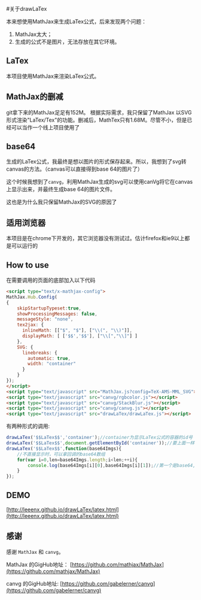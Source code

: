 #关于drawLaTex

本来想使用MathJax来生成LaTex公式，后来发现两个问题：

1. MathJax太大；
2. 生成的公式不是图片，无法存放在其它环境。



## LaTex

本项目使用MathJax来渲染LaTex公式。

## MathJax的删减

git拿下来的MathJax足足有152M。
根据实际需求，我只保留了MathJax 以SVG形式渲染"LaTex/Tex"的功能。删减后，MathTex只有1.68M。尽管不小，但是已经可以当作一个线上项目使用了


## base64

生成的LaTex公式，我最终是想以图片的形式保存起来。所以，我想到了svg转canvas的方法。（canvas可以直接得到base 64的图片了）

这个时候我想到了`canvg`，利用MathJax生成的svg可以使用canVg将它在canvas上显示出来，并最终生成base 64的图片文件。

这也是为什么我只保留MathJax的SVG的原因了



## 适用浏览器

本项目是在chrome下开发的，其它浏览器没有测试过。估计firefox和ie9以上都是可以运行的

## How to use

在需要调用的页面的底部加入以下代码

```html
<script type="text/x-mathjax-config">
MathJax.Hub.Config(
{
	skipStartupTypeset:true,
	showProcessingMessages: false,
	messageStyle: "none",
	tex2jax: {
	  inlineMath: [["$", "$"], ["\\(", "\\)"]],
	  displayMath: [ ['$$','$$'], ["\\[","\\]"] ]
	},
	SVG: {
	  linebreaks: {
	    automatic: true,
	    width: "container"
	  }
	}
});
</script>
<script type="text/javascript" src="MathJax.js?config=TeX-AMS-MML_SVG"></script>
<script type="text/javascript" src="canvg/rgbcolor.js"></script> 
<script type="text/javascript" src="canvg/StackBlur.js"></script>
<script type="text/javascript" src="canvg/canvg.js"></script> 
<script type="text/javascript" src="drawLaTex/drawLaTex.js"></script>
```

有两种形式的调用:

```javascript
drawLaTex('$$LaTex$$','container');//container为显示LaTex公式的容器的id号
drawLaTex('$$LaTex$$',document.getElementById('container'));//要上面一样，只是直接用dom对象
drawLaTex('$$LaTex$$',function(base64Imgs){
	//不直接显示时，可以拿回调的base64数组
	for(var i=0,len=base64Imgs.length;i<len;++i){
		console.log(base64Imgs[i][0],base64Imgs[i][1]);//第一个是base64,第二个是显示方式
	}
});
```
## DEMO

[http://leeenx.github.io/drawLaTex/latex.html](http://leeenx.github.io/drawLaTex/latex.html)

## 感谢

感谢 `MathJax` 和 `canvg`。

MathJax 的GigHub地址： [https://github.com/mathjax/MathJax](https://github.com/mathjax/MathJax)

canvg 的GigHub地址: [https://github.com/gabelerner/canvg](https://github.com/gabelerner/canvg)

